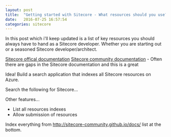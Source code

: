 ```yaml
---
layout: post
title:  "Getting started with Sitecore - What resources should you use?"
date:   2016-07-25 16:57:54
categories: sitecore
---
```

In this post which i'll keep updated is a list of key resources you should always have to hand as a Sitecore developer. Whether you are starting out or a seasoned Sitecore developer/architect.

[Sitecore offical documentation]()
[Sitecore community documentation](http://sitecore-community.github.io/docs/) - Often there are gaps in the Sitecore documentation and this is a great 

Idea! Build a search application that indexes all Sitecore resources on Azure.

Search the following for Sitecore...

Other features...

- List all resources indexes
- Allow submission of resources

Index everything from http://sitecore-community.github.io/docs/ list at the bottom.